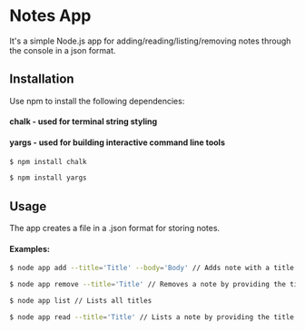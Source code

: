 # Notes App

It's a simple Node.js app for adding/reading/listing/removing notes through the console in a json format.

## Installation

Use npm to install the following dependencies: 

#### chalk - used for terminal string styling

#### yargs - used for building interactive command line tools

```bash
$ npm install chalk
```

```bash
$ npm install yargs
```

## Usage

The app creates a file in a .json format for storing notes.

#### Examples:

```bash
$ node app add --title='Title' --body='Body' // Adds note with a title and a body
```
```bash
$ node app remove --title='Title' // Removes a note by providing the title
```
```bash
$ node app list // Lists all titles
```
```bash
$ node app read --title='Title' // Lists a note by providing the title
```
